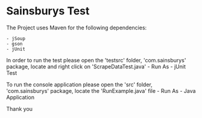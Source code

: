 Sainsburys Test
=================================================

The Project uses Maven for the following dependencies:

	- jSoup
	- gson
	- jUnit
	
In order to run the test please open the 'testsrc' folder, 'com.sainsburys' package, locate and right click on 'ScrapeDataTest.java' - Run As - jUnit Test

To run the console application please open the 'src' folder, 'com.sainsburys' package, locate the 'RunExample.java' file - Run As - Java Application


Thank you
